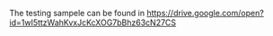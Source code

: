 
The testing sampele can be found in https://drive.google.com/open?id=1wI5ttzWahKvxJcKcXOG7bBhz63cN27CS
